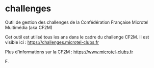 # challenges
Outil de gestion des challenges de la Confédération Française Microtel Multimédia (aka CF2M)

Cet outil est utilisé tous les ans dans le cadre du challenge CF2M.
Il est visible ici : https://challenges.microtel-clubs.fr

Plus d'informations sur la CF2M : https://www.microtel-clubs.fr

F.
